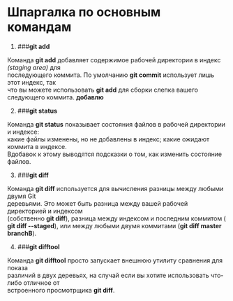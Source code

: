 # Шпаргалка по основным командам  
1. ###**git add**  

Команда **git add** добавляет содержимое рабочей директории в индекс *(staging area)* для  
последующего коммита. По умолчанию **git commit** использует лишь этот индекс, так  
что вы можете использовать **git add** для сборки слепка вашего следующего коммита.
**добавлю**

2. ###**git status**

Команда **git status** показывает состояния файлов в рабочей директории и индексе:  
какие файлы изменены, но не добавлены в индекс; какие ожидают коммита в индексе.  
Вдобавок к этому выводятся подсказки о том, как изменить состояние файлов.  

3. ###**git diff**

Команда **git diff** используется для вычисления разницы между любыми двумя Git  
деревьями. Это может быть разница между вашей рабочей директорией и индексом  
(собственно **git diff**), разница между индексом и последним коммитом (  
**git diff --staged**), или между любыми двумя коммитами (**git diff master branchB**).

4. ###**git difftool**

Команда **git difftool** просто запускает внешнюю утилиту сравнения для показа  
различий в двух деревьях, на случай если вы хотите использовать что-либо отличное от  
встроенного просмотрщика **git diff**.
